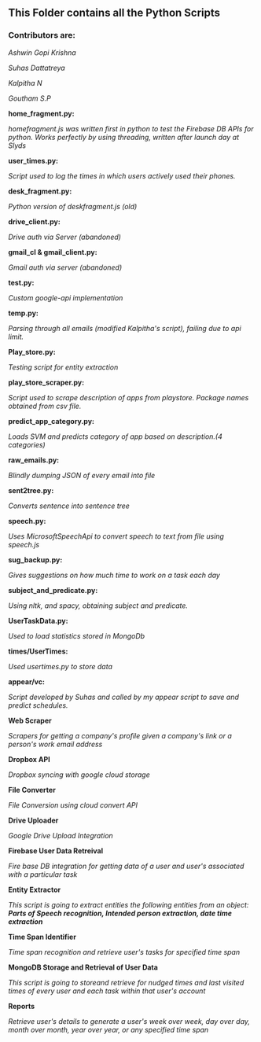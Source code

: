 
## This Folder contains all the Python Scripts

### Contributors are:

_Ashwin Gopi Krishna_

_Suhas Dattatreya_

_Kalpitha N_

_Goutham S.P_


**home_fragment.py:**

_homefragment.js was written first in python to test the Firebase DB APIs for python. Works perfectly by using threading, written after launch day at Slyds_

**user_times.py:**

_Script used to log the times in which users actively used their phones._

**desk_fragment.py:**

_Python version of deskfragment.js (old)_

**drive_client.py:**

_Drive auth via Server (abandoned)_

**gmail_cl & gmail_client.py:**

_Gmail auth via server (abandoned)_

**test.py:** 

_Custom google-api implementation_

**temp.py:**

_Parsing through all emails (modified Kalpitha's script), failing due to api limit._

**Play_store.py:**

_Testing script for entity extraction_

**play_store_scraper.py:**

_Script used to scrape description of apps from playstore. Package names obtained from csv file._

**predict_app_category.py:**

_Loads SVM and predicts category of app based on description.(4 categories)_

**raw_emails.py:**

_Blindly dumping JSON of every email into file_

**sent2tree.py:**

_Converts sentence into sentence tree_

**speech.py:**

_Uses MicrosoftSpeechApi to convert speech to text from file using speech.js_

**sug_backup.py:**

_Gives suggestions on how much time to work on a task each day_

**subject_and_predicate.py:**

_Using nltk, and spacy, obtaining subject and predicate._

**UserTaskData.py:**

_Used to load statistics stored in MongoDb_

**times/UserTimes:**

_Used usertimes.py to store data_

**appear/vc:**

_Script developed by Suhas and called by my appear script to save and predict schedules._


**Web Scraper**

_Scrapers for getting a company's profile given a company's link or a person's work email address_


**Dropbox API**

_Dropbox syncing with google cloud storage_


**File Converter**

_File Conversion using cloud convert API_


**Drive Uploader**

_Google Drive Upload Integration_


**Firebase User Data Retreival**

_Fire base DB integration for getting data of a user and user's associated with a particular task_

**Entity Extractor**

_This script is going to extract entities the following entities from an object: **Parts of Speech recognition, Intended person extraction, date time extraction**_

**Time Span Identifier**

_Time span recognition and retrieve user's tasks for specified time span_

**MongoDB Storage and Retrieval of User Data**

_This script is going to storeand retrieve for nudged times and last visited times of every user and each task within that user's account_

**Reports**

_Retrieve user's details to generate a user's week over week, day over day, month over month, year over year, or any specified time span_